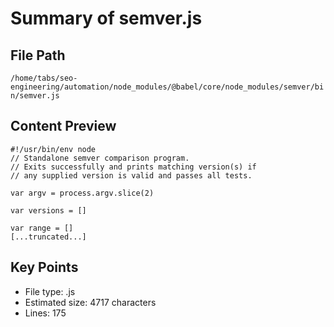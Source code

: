 # Summary of semver.js
  
## File Path
`/home/tabs/seo-engineering/automation/node_modules/@babel/core/node_modules/semver/bin/semver.js`

## Content Preview
```
#!/usr/bin/env node
// Standalone semver comparison program.
// Exits successfully and prints matching version(s) if
// any supplied version is valid and passes all tests.

var argv = process.argv.slice(2)

var versions = []

var range = []
[...truncated...]
```

## Key Points
- File type: .js
- Estimated size: 4717 characters
- Lines: 175
